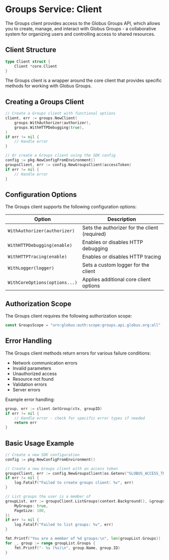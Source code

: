# Groups Service: Client

<!-- SPDX-License-Identifier: Apache-2.0 -->
<!-- SPDX-FileCopyrightText: 2025 Scott Friedman and Project Contributors -->

The Groups client provides access to the Globus Groups API, which allows you to create, manage, and interact with Globus Groups - a collaborative system for organizing users and controlling access to shared resources.

## Client Structure

```go
type Client struct {
    Client *core.Client
}
```

The Groups client is a wrapper around the core client that provides specific methods for working with Globus Groups.

## Creating a Groups Client

```go
// Create a Groups client with functional options
client, err := groups.NewClient(
    groups.WithAuthorizer(authorizer),
    groups.WithHTTPDebugging(true),
)
if err != nil {
    // Handle error
}

// Or create a Groups client using the SDK config
config := pkg.NewConfigFromEnvironment()
groupsClient, err := config.NewGroupsClient(accessToken)
if err != nil {
    // Handle error
}
```

## Configuration Options

The Groups client supports the following configuration options:

| Option | Description |
| ------ | ----------- |
| `WithAuthorizer(authorizer)` | Sets the authorizer for the client (required) |
| `WithHTTPDebugging(enable)` | Enables or disables HTTP debugging |
| `WithHTTPTracing(enable)` | Enables or disables HTTP tracing |
| `WithLogger(logger)` | Sets a custom logger for the client |
| `WithCoreOptions(options...)` | Applies additional core client options |

## Authorization Scope

The Groups client requires the following authorization scope:

```go
const GroupsScope = "urn:globus:auth:scope:groups.api.globus.org:all"
```

## Error Handling

The Groups client methods return errors for various failure conditions:

- Network communication errors
- Invalid parameters
- Unauthorized access
- Resource not found
- Validation errors
- Server errors

Example error handling:

```go
group, err := client.GetGroup(ctx, groupID)
if err != nil {
    // Handle error - check for specific error types if needed
    return err
}
```

## Basic Usage Example

```go
// Create a new SDK configuration
config := pkg.NewConfigFromEnvironment()

// Create a new Groups client with an access token
groupsClient, err := config.NewGroupsClient(os.Getenv("GLOBUS_ACCESS_TOKEN"))
if err != nil {
    log.Fatalf("Failed to create groups client: %v", err)
}

// List groups the user is a member of
groupList, err := groupsClient.ListGroups(context.Background(), &groups.ListGroupsOptions{
    MyGroups: true,
    PageSize: 100,
})
if err != nil {
    log.Fatalf("Failed to list groups: %v", err)
}

fmt.Printf("You are a member of %d groups:\n", len(groupList.Groups))
for _, group := range groupList.Groups {
    fmt.Printf("- %s (%s)\n", group.Name, group.ID)
}
```
